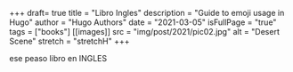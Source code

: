 +++
draft= true
title = "Libro Ingles"
description = "Guide to emoji usage in Hugo"
author = "Hugo Authors"
date = "2021-03-05"
isFullPage = "true"
tags = ["books"]
[[images]]
  src = "img/post/2021/pic02.jpg"
  alt = "Desert Scene"
  stretch = "stretchH"
+++



ese peaso libro en INGLES
